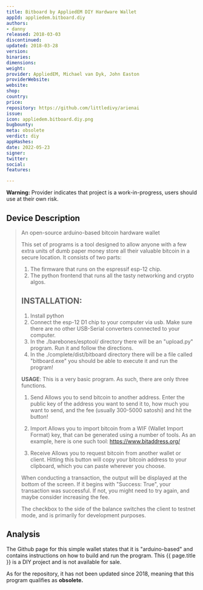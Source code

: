 ```yaml
---
title: Bitboard by AppliedEM DIY Hardware Wallet
appId: appliedem.bitboard.diy
authors:
- danny
released: 2018-03-03
discontinued: 
updated: 2018-03-28
version: 
binaries: 
dimensions: 
weight: 
provider: AppliedEM, Michael van Dyk, John Easton
providerWebsite: 
website: 
shop: 
country: 
price: 
repository: https://github.com/littledivy/arienai
issue: 
icon: appliedem.bitboard.diy.png
bugbounty: 
meta: obsolete
verdict: diy
appHashes: 
date: 2022-05-23
signer: 
twitter: 
social: 
features: 

---
```


**Warning:** Provider indicates that project is a work-in-progress, users should use at their own risk.

## Device Description 

> An open-source arduino-based bitcoin hardware wallet
>
> This set of programs is a tool designed to allow anyone with a few extra units of dumb paper money store all their valuable bitcoin in a secure location. It consists of two parts:
>
> 1. The firmware that runs on the espressif esp-12 chip. 
> 2. The python frontend that runs all the tasty networking and crypto algos.
>
> ## INSTALLATION: 
> 1. Install python 
> 2. Connect the esp-12 D1 chip to your computer via usb. Make sure there are no other USB-Serial converters connected to your computer. 
> 3. In the ./barebones/esptool/ directory there will be an "upload.py" program. Run it and follow the directions. 
> 4. In the ./complete/dist/bitboard directory there will be a file called "bitboard.exe" you should be able to execute it and run the program!
>
> **USAGE**: This is a very basic program. As such, there are only three functions.
>
> 1. Send Allows you to send bitcoin to another address. Enter the public key of the address you want to send it to, how much you want to send, and the fee (usually 300-5000 satoshi) and hit the button! 
>
> 2. Import Allows you to import bitcoin from a WIF (Wallet Import Format) key, that can be generated using a number of tools. As an example, here is one such tool: https://www.bitaddress.org/ 
> 
> 3. Receive Allows you to request bitcoin from another wallet or client. Hitting this button will copy your bitcoin address to your clipboard, which you can paste wherever you choose.
>
> When conducting a transaction, the output will be displayed at the bottom of the screen. If it begins with "Success: True", your transaction was successful. If not, you might need to try again, and maybe consider increasing the fee.
>
> The checkbox to the side of the balance switches the client to testnet mode, and is primarily for development purposes.

## Analysis 

The Github page for this simple wallet states that it is "arduino-based" and contains instructions on how to build and run the program. This {{ page.title }} is a DIY project and is not available for sale.

As for the repository, it has not been updated since 2018, meaning that this program qualifies as **obsolete.**
